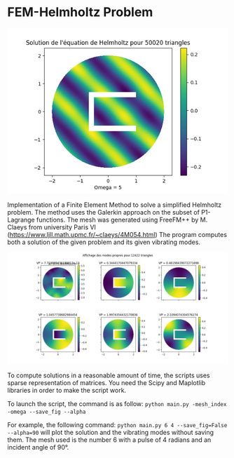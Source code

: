 # FEM-Helmholtz Problem

![One numerical solution](https://github.com/FredericWantiez/FEM-Helmholtz/blob/master/Images/solution6.png)

Implementation of a Finite Element Method to solve a simplified Helmholtz problem. The method uses the Galerkin approach on the subset of P1-Lagrange functions.
The mesh was generated using FreeFM++ by M. Claeys from university Paris VI (https://www.ljll.math.upmc.fr/~claeys/4M054.html)
The program computes both a solution of the given problem and its given vibrating modes. 

![Vibrating modes](https://github.com/FredericWantiez/FEM-Helmholtz/blob/master/Images/modes.png "Vibrating modes")

To compute solutions in a reasonable amount of time, the scripts uses sparse representation of matrices. You need the Scipy and Maplotlib libraries in order to make the script work.

To launch the script, the command is as follow:
`python main.py -mesh_index -omega --save_fig --alpha`

For example, the following command:
`python main.py 6 4 --save_fig=False --alpha=90`
will plot the solution and the vibrating modes without saving them. The mesh used is the number 6 with a pulse of 4 radians and an incident angle of 90°. 
